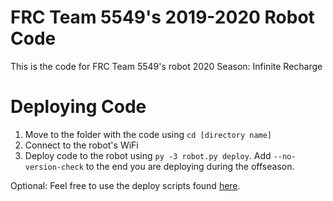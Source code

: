 # FRC Team 5549's 2019-2020 Robot Code 

This is the code for FRC Team 5549's robot 2020 Season: Infinite Recharge

# Deploying Code

1. Move to the folder with the code using `cd [directory name]`
2. Connect to the robot's WiFi
3. Deploy code to the robot using `py -3 robot.py deploy`. Add `--no-version-check` to the end you are deploying during the offseason.

Optional: Feel free to use the deploy scripts found [here](https://github.com/FRC5549Robotics).

